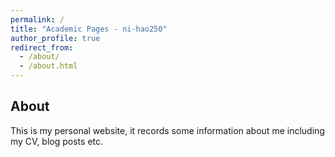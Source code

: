 ```yaml
---
permalink: /
title: "Academic Pages - ni-hao250"
author_profile: true
redirect_from: 
  - /about/
  - /about.html
---
```


About
------
This is my personal website, it records some information about me including my CV, blog posts etc.
